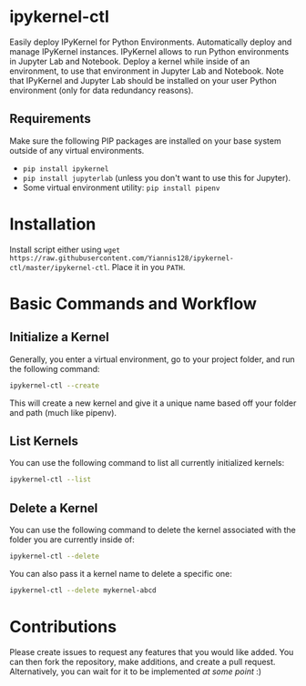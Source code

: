 # ipykernel-ctl

Easily deploy IPyKernel for Python Environments. Automatically deploy and manage IPyKernel instances. IPyKernel allows to run Python environments in Jupyter Lab and Notebook. Deploy a kernel while inside of an environment, to use that environment in Jupyter Lab and Notebook. Note that IPyKernel and Jupyter Lab should be installed on your user Python environment (only for data redundancy reasons).

## Requirements

Make sure the following PIP packages are installed on your base system outside of any virtual environments.
* `pip install ipykernel`
* `pip install jupyterlab` (unless you don't want to use this for Jupyter).
* Some virtual environment utility: `pip install pipenv`

# Installation

Install script either using `wget https://raw.githubusercontent.com/Yiannis128/ipykernel-ctl/master/ipykernel-ctl`. Place it in you `PATH`.

# Basic Commands and Workflow

## Initialize a Kernel

Generally, you enter a virtual environment, go to your project folder, and run the following command:

```sh
ipykernel-ctl --create
```

This will create a new kernel and give it a unique name based off your folder and path (much like pipenv).

## List Kernels

You can use the following command to list all currently initialized kernels:

```sh
ipykernel-ctl --list
```

## Delete a Kernel

You can use the following command to delete the kernel associated with the folder you are currently inside of:

```sh
ipykernel-ctl --delete
```

You can also pass it a kernel name to delete a specific one:

```sh
ipykernel-ctl --delete mykernel-abcd
```

# Contributions

Please create issues to request any features that you would like added. You can then fork the repository, make additions, and create a pull request. Alternatively, you can wait for it to be implemented _at some point_ :)
